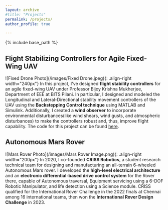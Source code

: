 ```yaml
---
layout: archive
#title: "Projects"
permalink: /projects/
author_profile: true

---
```


{% include base_path %}

Flight Stabilizing Controllers for Agile Fixed-Wing UAV
------
![Fixed Drone Photo](/images/Fixed Drone.jpeg){: .align-right width="240px"}
In this project, I've designed **flight stability controllers** for an agile fixed-wing UAV under Professor Bijoy Krishna Mukherjee, Department of EEE at BITS Pilani. In particular, I designed and modeled the Longitudinal and Lateral-Directional stability movement controllers of the UAV using the **Backstepping Control technique** using MATLAB and Simulink. Additionally, I created a **wind observer** to incorporate environmental disturbances(like wind shears, wind gusts, and atmospheric disturbances) to make the controllers robust and, thus, improve flight capability. The code for this project can be found [here](https://github.com/tusharsial/Agile-Fixed-Wing-UAV).

Autonomous Mars Rover
---
![Mars Rover Photo](/images/Mars Rover Image.png){: .align-right width="200px"}
In 2020, I co-founded **CRISS Robotics**, a student research technical team for designing and manufacturing an all-terrain 6-wheeled Autonomous Mars rover. I developed the **high-level electrical architecture** and an **electronic differential-based drive control system** for the Rover there, capable of Autonomous traversal, Equipment servicing using a 6-DOF Robotic Manipulator, and life detection using a Science module. CRISS qualified for the International Rover Challenge in the 2022 finals at Chennai among 16 international teams, then won the **International Rover Design Challenge** in 2023.

